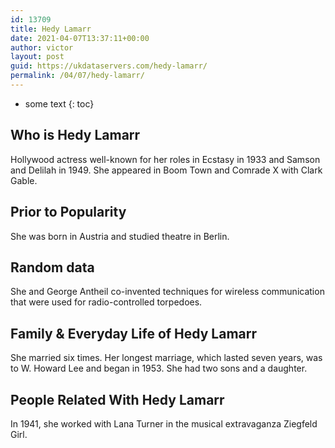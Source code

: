 ```yaml
---
id: 13709
title: Hedy Lamarr
date: 2021-04-07T13:37:11+00:00
author: victor
layout: post
guid: https://ukdataservers.com/hedy-lamarr/
permalink: /04/07/hedy-lamarr/
---
```


* some text
{: toc}


## Who is Hedy Lamarr



Hollywood actress well-known for her roles in Ecstasy in 1933 and Samson and Delilah in 1949. She appeared in Boom Town and Comrade X with Clark Gable.

                
                
                
## Prior to Popularity



She was born in Austria and studied theatre in Berlin.

                
                
                
## Random data



She and George Antheil co-invented techniques for wireless communication that were used for radio-controlled torpedoes.

                
                
                
## Family & Everyday Life of Hedy Lamarr



She married six times. Her longest marriage, which lasted seven years, was to W. Howard Lee and began in 1953. She had two sons and a daughter.

                
                
                
## People Related With Hedy Lamarr



In 1941, she worked with Lana Turner in the musical extravaganza Ziegfeld Girl.

                
              
            
          
          
          